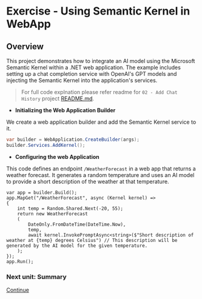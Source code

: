 ﻿# Exercise - Using Semantic Kernel in WebApp

## Overview

This project demonstrates how to integrate an AI model using the Microsoft Semantic Kernel within a .NET web application. The example includes setting up a chat completion service with OpenAI's GPT models and injecting the Semantic Kernel into the application's services.

> For full code explnation please refer readme for `02 - Add Chat History` project  [README.md](../02%20-%20Add%20Chat%20History/README.md).

- **Initializing the Web Application Builder**

We create a web application builder and add the Semantic Kernel service to it.

```csharp
var builder = WebApplication.CreateBuilder(args);
builder.Services.AddKernel();
```

- **Configuring the web Application**

This code defines an endpoint `/WeatherForecast` in a web app that returns a weather forecast. It generates a random temperature and uses an AI model to provide a short description of the weather at that temperature.

```Charp
var app = builder.Build();
app.MapGet("/WeatherForecast", async (Kernel kernel) =>
{
    int temp = Random.Shared.Next(-20, 55);
    return new WeatherForecast
    (
        DateOnly.FromDateTime(DateTime.Now),
        temp,
        await kernel.InvokePromptAsync<string>($"Short description of weather at {temp} degrees Celsius") // This description will be generated by the AI model for the given temperature.
    );
});
app.Run();
```

### Next unit: Summary

[Continue](../docs/Summary.md)